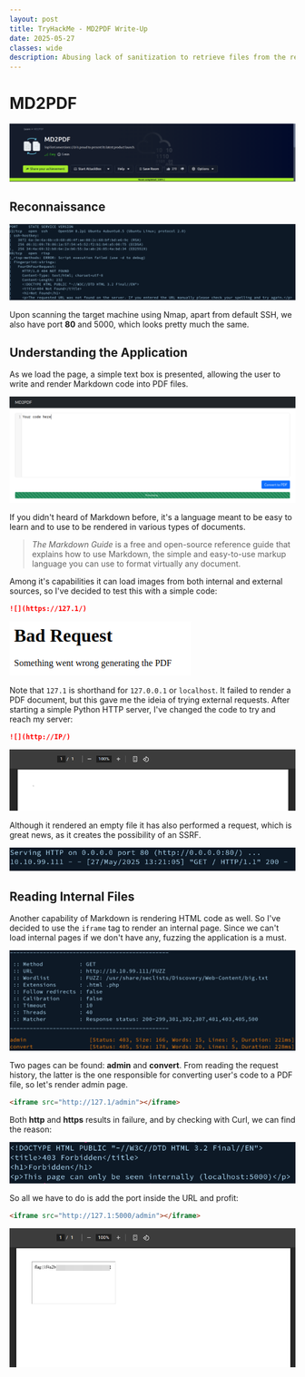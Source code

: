 ```yaml
---
layout: post
title: TryHackMe - MD2PDF Write-Up
date: 2025-05-27
classes: wide
description: Abusing lack of sanitization to retrieve files from the remote server through markdown HTML rendering capabilities.
---
```


# MD2PDF

![1](/assets/img/post/thm_md2pdf/1.png)

## Reconnaissance

![2](/assets/img/post/thm_md2pdf/2.png)

Upon scanning the target machine using Nmap, apart from default SSH, we also have port **80** and 5000, which looks pretty much the same.

## Understanding the Application

As we load the page, a simple text box is presented, allowing the user to write and render Markdown code into PDF files.

![3](/assets/img/post/thm_md2pdf/3.png)

 If you didn't heard of Markdown before, it's a language meant to be easy to learn and to use to be rendered in various types of documents.

> *The Markdown Guide* is a free and open-source reference guide that explains how to use Markdown, the simple and easy-to-use markup language you can use to format virtually any document.

Among it's capabilities it can load images from both internal and external sources, so I've decided to test this with a simple code:

```markdown
![](https://127.1/)
```

![4](/assets/img/post/thm_md2pdf/4.png)

Note that `127.1` is shorthand for `127.0.0.1` or `localhost`.  It failed to render a PDF document, but this gave me the ideia of trying external requests. After starting a simple Python HTTP server, I've changed the code to try and reach my server:

```markdown
![](http://IP/)
```

![5](/assets/img/post/thm_md2pdf/5.png)

Although it rendered an empty file it has also performed a request, which is great news, as it creates the possibility of an SSRF.

![6](/assets/img/post/thm_md2pdf/6.png)



## Reading Internal Files

Another capability of Markdown is rendering HTML code as well. So I've decided to use the `iframe` tag to render an internal page. Since we can't load internal pages if we don't have any, fuzzing the application is a must.

![7](/assets/img/post/thm_md2pdf/7.png)

Two pages can be found: **admin** and **convert**. From reading the request history, the latter is the one responsible for converting user's code to a PDF file, so let's render admin page.

```html
<iframe src="http://127.1/admin"></iframe>
```

Both **http** and **https** results in failure, and by checking with Curl, we can find the reason:

![8](/assets/img/post/thm_md2pdf/8.png)

So all we have to do is add the port inside the URL and profit:

```html
<iframe src="http://127.1:5000/admin"></iframe>
```

![9](/assets/img/post/thm_md2pdf/9.png)
